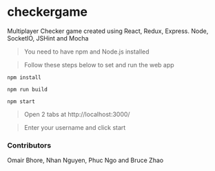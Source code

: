 # checkergame
Multiplayer Checker game created using React, Redux, Express. Node, SocketIO, JSHint and Mocha


> You need to have npm and Node.js installed

> Follow these steps below to set and run the web app

    npm install

    npm run build

    npm start

> Open 2 tabs at http://localhost:3000/

> Enter your username and click start



### Contributors
Omair Bhore, Nhan Nguyen, Phuc Ngo and Bruce Zhao
